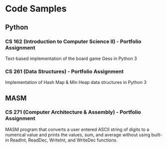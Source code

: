 # Code Samples

## Python
### CS 162 (Introduction to Computer Science II) - Portfolio Assignment
Text-based implementation of the board game Gess in Python 3
### CS 261 (Data Structures) - Portfolio Assignment
Implementation of Hash Map & Min Heap data structures in Python 3

## MASM
### CS 271 (Computer Architecture & Assembly) - Portfolio Assignment
MASM program that converts a user entered ASCII string of digits to a numerical value and prints the values, sum, and average without using built-in ReadInt, ReadDec, WriteInt, and WriteDec functions.
